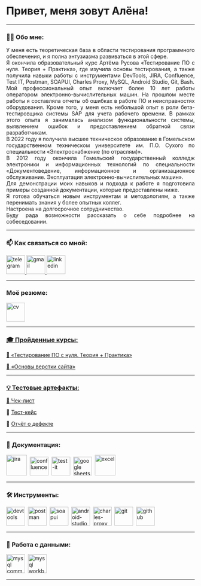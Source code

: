 










# Привет, меня зовут Алёна!








---

### 👨‍💻 Обо мне:

<p align="justify">У меня есть теоретическая база в области тестирования программного обеспечения, и я полна энтузиазма развиваться в этой сфере.<br> 
Я окончила образовательный курс Артёма Русова «Тестирование ПО с нуля. Теория + Практика», где изучила основы тестирования, а также получила навыки работы с инструментами DevTools, JIRA, Confluence, Test IT, Postman, SOAPUI, Charles Proxy, MySQL, Android Studio, Git, Bash.  <br> 
Мой профессиональный опыт включает более 10 лет работы оператором электронно-вычислительных машин. На прошлом месте работы я составляла отчеты об ошибках в работе ПО и неисправностях оборудования. Кроме того, у меня есть небольшой опыт в роли бета-тестировщика системы SAP для учета рабочего времени. В рамках этого опыта я занималась анализом функциональности системы, выявлением ошибок и предоставлением обратной связи разработчикам. <br>
В 2022 году я получила высшее техническое образование в Гомельском государственном техническом университете им. П.О. Сухого по специальности «Электроснабжение (по отраслям)». <br> 
В 2012 году окончила Гомельский государственный колледж электроники и информационных технологий по специальности «Документоведение, информационное и организационное обслуживание. Эксплуатация электронно-вычислительных машин». <br>
Для демонстрации моих навыков и подхода к работе я подготовила примеры созданной документации, которые предоставлены ниже. <br>
Я готова обучаться новым инструментам и методологиям, а также перенимать знания у более опытных коллег. <br>  
Настроена на долгосрочное сотрудничество. <br> 
Буду рада возможности рассказать о себе подробнее на собеседовании.
</p>





---

### 📫  Как связаться со мной:

  <div id="badges">
     <a href="https://t.me/QAEngineer2" target="_blank">
      <img src="https://cdn-icons-png.flaticon.com/512/2111/2111646.png" width="50" height="50" alt="telegram" />
    </a>
      <a href="mailto:lenaqa94@gmail.com" target="_blank">
      <img src="https://github.com/user-attachments/assets/21ff9445-3256-47ff-a55a-0df7a08016cd" width="50" height="50" alt="gmail" />
    </a>
    <a href="https://www.linkedin.com/in/qaelena/" target="_blank">
      <img src="https://cdn-icons-png.flaticon.com/512/2504/2504799.png" width="50" height="50" alt="linkedin" />
    </a>
     </div>

---

### Моё резюме:

<div>
<a href="https://drive.google.com/file/d/1h2VAPC6ne4_YRI_pzNCMGjSsZirURCFH/view?usp=sharing" target="_blank">
      <img src="https://cdn-icons-png.flaticon.com/128/6186/6186195.png" width="50" height="50" alt="cv" />
      </div>
  
---
  
### 🎓 Пройденные курсы:

<div>
<p> 📜 <a href="https://github.com/user-attachments/files/19128280/default.pdf" target="_blank">
      «Тестирование ПО с нуля. Теория + Практика» </p>
<p> 📜 <a href="https://github.com/user-attachments/files/19128351/default.pdf" target="_blank">
      «Основы верстки сайта» </p>
      </div>
  
---

###  💡 Тестовые артефакты:


<div id="doc">
     <p> 🌟 <a href="https://github.com/user-attachments/files/18833082/-.Stepik.20.01.2024.xlsx" target="_blank"> Чек-лист</p>
      </a>
 <p> 🌟 <a href="https://github.com/user-attachments/assets/0362b780-79f3-4016-a938-9dff4b3eb819" target="_blank"> Тест-кейс</p>
    </a>
       <p> 🌟 <a href="https://github.com/user-attachments/files/18391185/07.01.2025.Coursera.Google.pdf" target="_blank"> Отчёт о дефекте</p>
      </a>
  </div>

---
### 📁 Документация:



<div>
  <img src="https://cdn.jsdelivr.net/gh/devicons/devicon/icons/jira/jira-original.svg" title="jira" alt="jira" width="55" height="55"/>&nbsp
  <img src="https://github.com/user-attachments/assets/9e50a826-e10b-4de8-81f2-b38dfe4cc06b" title="confluence" alt="confluence" width="50" height="50"/>&nbsp
  <img src="https://docs.testit.software/images/testit_logo_icon_blue.png" title="test-it" alt="test-it" width="50" height="50"/>&nbsp
  <img src="https://github.com/user-attachments/assets/b5093ee6-6e76-4b48-b468-09caf8d8e46f" title="google sheets" alt="google sheets" width="50" height="50"/>&nbsp
  <img src="https://github.com/user-attachments/assets/c77b2248-482a-4f54-a6dc-be58845d5bee" title="excel" alt="excel" width="55" height="55"/>&nbsp  
    </div>

---
### 🛠 Инструменты:




<div>
  <img src="https://d33wubrfki0l68.cloudfront.net/38b5c953a4667366685d55db55d057c86db1fc54/a0fdc/static/acae6b24d940347661ca901ea07f47c1/chrome-dev-logo-icon.png" title="devtools" alt="devtools" width="50" height="50"/>&nbsp
  <img src="https://icon.icepanel.io/Technology/svg/Postman.svg" title="postman" alt="postman" width="50" height="50"/>&nbsp
  <img src="https://static0.smartbear.co/smartbearbrand/media/images/home/soapui-icon.svg" title="soapui" alt="soapui" width="50" height="50"/>&nbsp
   <img src="https://github.com/user-attachments/assets/f689c1da-4b7d-47a1-80d2-0e29a21034a3" title="android-studio" alt="android-studio" width="50" height="50"/>&nbsp
   <img src="https://github.com/user-attachments/assets/bb877f1a-3b2c-4a0b-ae82-9b4c8440373e" title="charles-proxy" alt="charles-proxy" width="50" height="50"/>&nbsp
   <img src="https://github.com/user-attachments/assets/d365f52c-62cf-42d1-8df0-6c1f607cd0bf" title="git" alt="git" width="50" height="50"/>&nbsp
  <img src="https://github.com/user-attachments/assets/00fd733b-81a4-4413-9277-c182e2aac827" title="github" alt="github" width="50" height="50"/>&nbsp
</div>

---


### 💾 Работа с данными:


<div>
  <img src="https://cdn.jsdelivr.net/gh/devicons/devicon/icons/mysql/mysql-original.svg" title="mysql command line" alt="mysql command line" width="50" height="50"/>&nbsp
  <img src="https://github.com/user-attachments/assets/a22f6701-df80-41de-91a9-1756851b9a97" title="mysql workbench" alt="mysql workbench" width="50" height="50"/>&nbsp
  </div>

---
